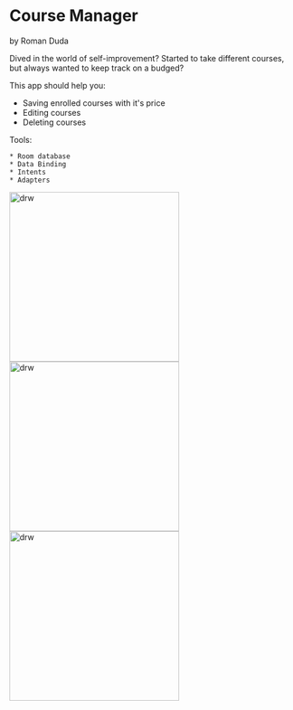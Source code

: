 # Course Manager
by Roman Duda

Dived in the world of self-improvement? Started to take different courses, but always wanted to keep track on a budged?

This app should help you:

  * Saving enrolled courses with it's price
  * Editing courses
  * Deleting courses

Tools:

    * Room database
    * Data Binding
    * Intents
    * Adapters

<img src="https://ibb.co/CnbbFCY" alt="drw" width="300"/>

<img src="https://ibb.co/K0Jxk8d" alt="drw" width="300"/>

<img src="https://ibb.co/yYwsf1s" alt="drw" width="300"/>

  
  
